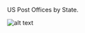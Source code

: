 US Post Offices by State.

![alt text](https://github.com/luisfrein/R_Tidytuesday/blob/master/2021/W16_US_Post_Offices/W16_US_Post_Offices.png)
